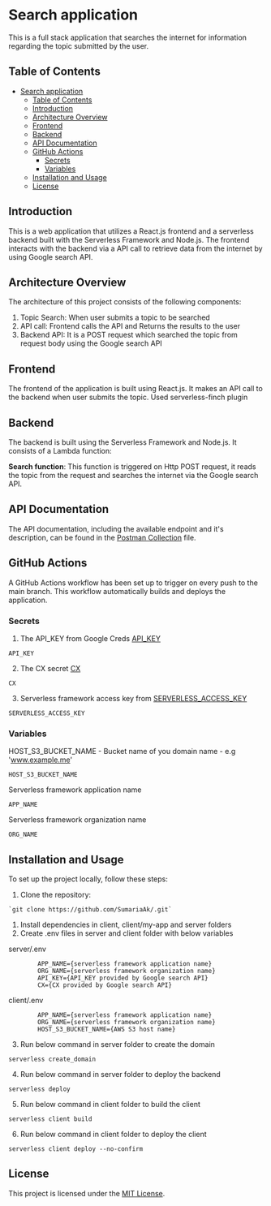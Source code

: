# Search application 

This is a full stack application that searches the internet for information regarding the topic submitted by the user.

## Table of Contents

- [Search application](#search-application)
  - [Table of Contents](#table-of-contents)
  - [Introduction](#introduction)
  - [Architecture Overview](#architecture-overview)
  - [Frontend](#frontend)
  - [Backend](#backend)
  - [API Documentation](#api-documentation)
  - [GitHub Actions](#github-actions)
    - [Secrets](#secrets)
    - [Variables](#variables)
  - [Installation and Usage](#installation-and-usage)
  - [License](#license)

## Introduction

This is a web application that utilizes a React.js frontend and a serverless backend built with the Serverless Framework and Node.js. The frontend interacts with the backend via a API call to retrieve data from the internet by using Google search API.

## Architecture Overview

The architecture of this project consists of the following components:
1. Topic Search: When user submits a topic to be searched
2. API call: Frontend calls the API and Returns the results to the user
3. Backend API: It is a POST request which searched the topic from request body using the Google search API

## Frontend

The frontend of the application is built using React.js. It makes an API call to the backend when user submits the topic.
Used serverless-finch plugin

## Backend

The backend is built using the Serverless Framework and Node.js. It consists of a Lambda function:

**Search function**: This function is triggered on Http POST request, it reads the topic from the request and searches the internet via the Google search API.


## API Documentation

The API documentation, including the available endpoint and it's description, can be found in the [Postman Collection](https://documenter.getpostman.com/view/18012753/2s93zE3L6e) file.


## GitHub Actions

A GitHub Actions workflow has been set up to trigger on every push to the main branch. This workflow automatically builds and deploys the application.

### Secrets

1. The API_KEY from Google Creds [API_KEY](https://console.cloud.google.com/apis/credentials)

```
API_KEY
```

2. The CX secret [CX](https://developers.google.com/custom-search/v1/overview)

```
CX
```
3. Serverless framework access key from [SERVERLESS_ACCESS_KEY](https://www.serverless.com/framework/docs/guides/cicd/running-in-your-own-cicd)

```
SERVERLESS_ACCESS_KEY
```

### Variables

HOST_S3_BUCKET_NAME - Bucket name of you domain name - e.g 'www.example.me'
```
HOST_S3_BUCKET_NAME
```

Serverless framework application name
```
APP_NAME
```
Serverless framework organization name 
```
ORG_NAME
```

## Installation and Usage

To set up the project locally, follow these steps:

1. Clone the repository: 

```
`git clone https://github.com/SumariaAk/.git`
```
1. Install dependencies in client, client/my-app and server folders
2. Create .env files in server and client folder with below variables

server/.env

```
        APP_NAME={serverless framework application name} 
        ORG_NAME={serverless framework organization name}
        API_KEY={API_KEY provided by Google search API}
        CX={CX provided by Google search API}
```
client/.env

```
        APP_NAME={serverless framework application name}
        ORG_NAME={serverless framework organization name}
        HOST_S3_BUCKET_NAME={AWS S3 host name}
```

3. Run below command in server folder to create the domain

```
serverless create_domain
```

4. Run below command in server folder to deploy the backend

```
serverless deploy
```

5. Run below command in client folder to build the client

```
serverless client build
```

6. Run below command in client folder to deploy the client

```
serverless client deploy --no-confirm
```

## License

This project is licensed under the [MIT License](LICENSE).
